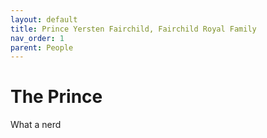 ```yaml
---
layout: default
title: Prince Yersten Fairchild, Fairchild Royal Family
nav_order: 1
parent: People
---
```


# The Prince

What a nerd
